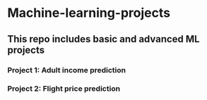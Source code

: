 # Machine-learning-projects
## This repo includes basic and advanced ML projects
### Project 1: Adult income prediction
### Project 2: Flight price prediction
